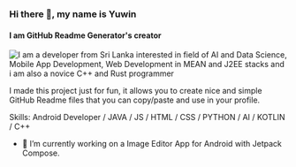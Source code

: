 
### Hi there 👋, my name is Yuwin
#### I am GitHub Readme Generator's creator
![I am a developer from Sri Lanka interested in field of AI and Data Science, Mobile App Development, Web Development in MEAN and J2EE stacks and i am also a novice C++ and Rust programmer](https://images.unsplash.com/photo-1587620962725-abab7fe55159?ixlib=rb-1.2.1&ixid=MnwxMjA3fDB8MHxwaG90by1wYWdlfHx8fGVufDB8fHx8&auto=format&fit=crop&w=1331&q=80)

I made this project just for fun, it allows you to create nice and simple GitHub Readme files that you can copy/paste and use in your profile.

Skills: Android Developer / JAVA / JS / HTML / CSS / PYTHON / AI / KOTLIN / C++ 

- 🔭 I’m currently working on a Image Editor App for Android with Jetpack Compose. 





